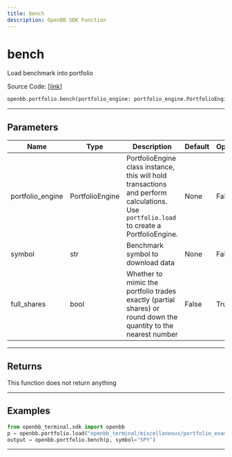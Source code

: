 ```yaml
---
title: bench
description: OpenBB SDK Function
---
```


# bench

Load benchmark into portfolio

Source Code: [[link](https://github.com/OpenBB-finance/OpenBBTerminal/tree/main/openbb_terminal/portfolio/portfolio_model.py#L93)]

```python
openbb.portfolio.bench(portfolio_engine: portfolio_engine.PortfolioEngine, symbol: str, full_shares: bool = False)
```

---

## Parameters

| Name | Type | Description | Default | Optional |
| ---- | ---- | ----------- | ------- | -------- |
| portfolio_engine | PortfolioEngine | PortfolioEngine class instance, this will hold transactions and perform calculations.<br/>Use `portfolio.load` to create a PortfolioEngine. | None | False |
| symbol | str | Benchmark symbol to download data | None | False |
| full_shares | bool | Whether to mimic the portfolio trades exactly (partial shares) or round down the<br/>quantity to the nearest number | False | True |


---

## Returns

This function does not return anything

---

## Examples

```python
from openbb_terminal.sdk import openbb
p = openbb.portfolio.load("openbb_terminal/miscellaneous/portfolio_examples/holdings/example.csv")
output = openbb.portfolio.bench(p, symbol="SPY")
```

---

